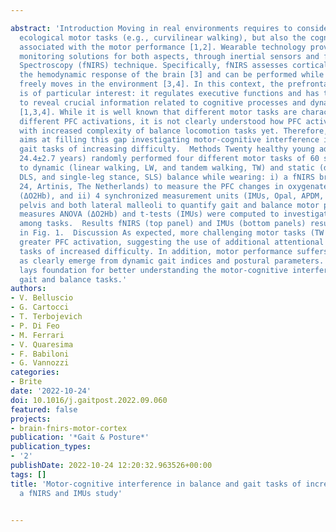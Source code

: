 ---
abstract: 'Introduction Moving in real environments requires to consider not only
  ecological motor tasks (e.g., curvilinear walking), but also the cognitive load
  associated with the motor performance [1,2]. Wearable technology provides non-invasive
  monitoring solutions for both aspects, through inertial sensors and functional Near-Infrared
  Spectroscopy (fNIRS) technique. Specifically, fNIRS assesses cortical activity through
  the hemodynamic response of the brain [3] and can be performed while the participant
  freely moves in the environment [3,4]. In this context, the prefrontal cortex (PFC)
  is of particular interest: it regulates executive functions and has the potential
  to reveal crucial information related to cognitive processes and dynamic gait indices
  [1,3,4]. While it is well known that different motor tasks are characterized by
  different PFC activations, it is not clearly understood how PFC activation changes
  with increased complexity of balance locomotion tasks yet. Therefore, the study
  aims at filling this gap investigating motor-cognitive interference in balance and
  gait tasks of increasing difficulty.  Methods Twenty healthy young adults (11 females,
  24.4±2.7 years) randomly performed four different motor tasks of 60 s each related
  to dynamic (linear walking, LW, and tandem walking, TW) and static (doubleleg stance,
  DLS, and single-leg stance, SLS) balance while wearing: i) a fNIRS brain cap (Brite
  24, Artinis, The Netherlands) to measure the PFC changes in oxygenated hemoglobin
  (ΔO2Hb), and ii) 4 synchronized measurement units (IMUs, Opal, APDM, USA) at sternum,
  pelvis and both lateral malleoli to quantify gait and balance motor patterns. Repeated
  measures ANOVA (ΔO2Hb) and t-tests (IMUs) were computed to investigate differences
  among tasks.  Results fNIRS (top panel) and IMUs (bottom panels) results are displayed
  in Fig. 1.  Discussion As expected, more challenging motor tasks (TW and SLS) require
  greater PFC activation, suggesting the use of additional attentional resources during
  tasks of increased difficulty. In addition, motor performance suffers of tasks complexity,
  as clearly emerge from dynamic gait indices and postural parameters. This study
  lays foundation for better understanding the motor-cognitive interference in ecological
  gait and balance tasks.'
authors:
- V. Belluscio
- G. Cartocci
- T. Terbojevich
- P. Di Feo
- M. Ferrari
- V. Quaresima
- F. Babiloni
- G. Vannozzi
categories:
- Brite
date: '2022-10-24'
doi: 10.1016/j.gaitpost.2022.09.060
featured: false
projects:
- brain-fnirs-motor-cortex
publication: '*Gait & Posture*'
publication_types:
- '2'
publishDate: 2022-10-24 12:20:32.963526+00:00
tags: []
title: 'Motor-cognitive interference in balance and gait tasks of increasing complexity:
  a fNIRS and IMUs study'

---
